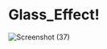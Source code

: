 # Glass_Effect!
![Screenshot (37)](https://user-images.githubusercontent.com/87847452/197140918-8b5e88cc-d232-4ecb-b81c-e596fc008f77.png)
